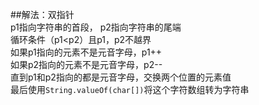 ##解法：双指针  
p1指向字符串的首段， p2指向字符串的尾端  
循环条件（p1<p2）且p1，p2不越界  
如果p1指向的元素不是元音字母，p1++  
如果p2指向的元素不是元音字母，p2--  
直到p1和p2指向的都是元音字母，交换两个位置的元素值  
最后使用```String.valueOf(char[])```将这个字符数组转为字符串